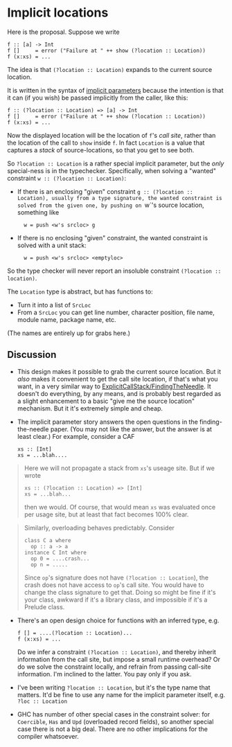 # Implicit locations



Here is the proposal.  Suppose we write


```wiki
f :: [a] -> Int
f []     = error ("Failure at " ++ show (?location :: Location))
f (x:xs) = ...
```


The idea is that `(?location :: Location)` expands to the current source location.



It is written in the syntax of [implicit parameters](http://www.haskell.org/ghc/docs/7.8.2/html/users_guide/other-type-extensions.html#implicit-parameters) because the intention is that it can (if you wish) be passed implicitly from the caller, like this:


```wiki
f :: (?location :: Location) => [a] -> Int
f []     = error ("Failure at " ++ show (?location :: Location))
f (x:xs) = ...
```


Now the displayed location will be the location of `f`'s *call site*, rather than the location of the call to `show` inside `f`.  In fact `Location` is a value that captures a *stack* of source-locations, so that you get to see both.



So `?location :: Location` is a rather special implicit parameter, but the *only* special-ness is in the typechecker.  Specifically, when solving a "wanted" constraint `w :: (?location :: Location)`:


- If there is an enclosing "given" constraint `g :: (?location :: Location), usually from a type signature, the wanted constraint is solved from the given one, by pushing on `w\`'s source location, something like

  ```wiki
    w = push <w's srcloc> g
  ```


 


- If there is no enclosing "given" constraint, the wanted constraint is solved with a unit stack:

  ```wiki
    w = push <w's srcloc> <emptyloc>
  ```


So the type checker will never report an insoluble constraint `(?location :: location)`.



The `Location` type is abstract, but has functions to:


- Turn it into a list of `SrcLoc`
- From a `SrcLoc` you can get line number, character position, file name, module name, package name, etc.


(The names are entirely up for grabs here.)


## Discussion


- This design makes it possible to grab the current source location. But it *also* makes it convenient to get the call site location, if that's what you want, in a very similar way to [ExplicitCallStack/FindingTheNeedle](explicit-call-stack/finding-the-needle).  It doesn't do everything, by any means, and is probably best regarded as a slight enhancement to a basic "give me the source location" mechanism.  But it it's extremely simple and cheap.

- The implicit parameter story answers the open questions in the finding-the-needle paper. (You may not like the answer, but the answer is at least clear.)  For example, consider a CAF

  ```wiki
  xs :: [Int]
  xs = ...blah....
  ```

>
>
> Here we will not propagate a stack from `xs`'s useage site.  But if we wrote
>
>
> ```wiki
> xs :: (?location :: Location) => [Int]
> xs = ...blah...
> ```
>
>
> then we would.  Of course, that would mean `xs` was evaluated once per usage site, but at least that fact becomes 100% clear.
>
>

>
>
> Similarly, overloading behaves predictably. Consider
>
>
> ```wiki
> class C a where
>   op :: a -> a
> instance C Int where
>   op 0 = ....crash...
>   op n = .....
> ```
>
>
> Since `op`'s signature does not have `(?location :: Location`), the crash does not have access to `op`'s call site. You would have to change the class signature to get that.  Doing so might be fine if it's your class, awkward if it's a library class, and impossible if it's a Prelude class.
>
>

- There's an open design choice for functions with an inferred type, e.g.

  ```wiki
  f [] = ....(?location :: Location)...
  f (x:xs) = ...
  ```

  Do we infer a constraint `(?location :: Location)`, and thereby inherit information from the call site, but impose a small runtime overhead?  Or do we solve the constraint locally, and refrain from passing call-site information.  I'm inclined to the latter. You pay only if you ask.

- I've been writing `?location :: Location`, but it's the type name that matters. It'd be fine to use any name for the implicit parameter itself, e.g. `?loc :: Location`

- GHC has number of other special cases in the constraint solver: for `Coercible`, `Has` and `Upd` (overloaded record fields), so another special case there is not a big deal.  There are no other implications for the compiler whatsoever.

